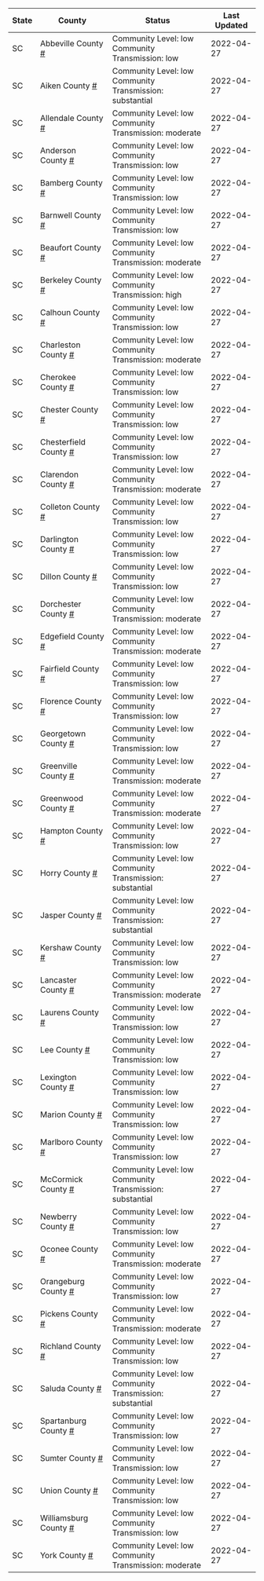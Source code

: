 State | County | Status | Last Updated
--- | --- | --- | --- 
SC | Abbeville County <a href="#abbeville_county">#</a> | <a name="abbeville_county"></a>Community Level: low<br/>Community Transmission: low | 2022-04-27
SC | Aiken County <a href="#aiken_county">#</a> | <a name="aiken_county"></a>Community Level: low<br/>Community Transmission: substantial | 2022-04-27
SC | Allendale County <a href="#allendale_county">#</a> | <a name="allendale_county"></a>Community Level: low<br/>Community Transmission: moderate | 2022-04-27
SC | Anderson County <a href="#anderson_county">#</a> | <a name="anderson_county"></a>Community Level: low<br/>Community Transmission: low | 2022-04-27
SC | Bamberg County <a href="#bamberg_county">#</a> | <a name="bamberg_county"></a>Community Level: low<br/>Community Transmission: low | 2022-04-27
SC | Barnwell County <a href="#barnwell_county">#</a> | <a name="barnwell_county"></a>Community Level: low<br/>Community Transmission: low | 2022-04-27
SC | Beaufort County <a href="#beaufort_county">#</a> | <a name="beaufort_county"></a>Community Level: low<br/>Community Transmission: moderate | 2022-04-27
SC | Berkeley County <a href="#berkeley_county">#</a> | <a name="berkeley_county"></a>Community Level: low<br/>Community Transmission: high | 2022-04-27
SC | Calhoun County <a href="#calhoun_county">#</a> | <a name="calhoun_county"></a>Community Level: low<br/>Community Transmission: low | 2022-04-27
SC | Charleston County <a href="#charleston_county">#</a> | <a name="charleston_county"></a>Community Level: low<br/>Community Transmission: moderate | 2022-04-27
SC | Cherokee County <a href="#cherokee_county">#</a> | <a name="cherokee_county"></a>Community Level: low<br/>Community Transmission: low | 2022-04-27
SC | Chester County <a href="#chester_county">#</a> | <a name="chester_county"></a>Community Level: low<br/>Community Transmission: low | 2022-04-27
SC | Chesterfield County <a href="#chesterfield_county">#</a> | <a name="chesterfield_county"></a>Community Level: low<br/>Community Transmission: low | 2022-04-27
SC | Clarendon County <a href="#clarendon_county">#</a> | <a name="clarendon_county"></a>Community Level: low<br/>Community Transmission: moderate | 2022-04-27
SC | Colleton County <a href="#colleton_county">#</a> | <a name="colleton_county"></a>Community Level: low<br/>Community Transmission: low | 2022-04-27
SC | Darlington County <a href="#darlington_county">#</a> | <a name="darlington_county"></a>Community Level: low<br/>Community Transmission: low | 2022-04-27
SC | Dillon County <a href="#dillon_county">#</a> | <a name="dillon_county"></a>Community Level: low<br/>Community Transmission: low | 2022-04-27
SC | Dorchester County <a href="#dorchester_county">#</a> | <a name="dorchester_county"></a>Community Level: low<br/>Community Transmission: moderate | 2022-04-27
SC | Edgefield County <a href="#edgefield_county">#</a> | <a name="edgefield_county"></a>Community Level: low<br/>Community Transmission: moderate | 2022-04-27
SC | Fairfield County <a href="#fairfield_county">#</a> | <a name="fairfield_county"></a>Community Level: low<br/>Community Transmission: low | 2022-04-27
SC | Florence County <a href="#florence_county">#</a> | <a name="florence_county"></a>Community Level: low<br/>Community Transmission: low | 2022-04-27
SC | Georgetown County <a href="#georgetown_county">#</a> | <a name="georgetown_county"></a>Community Level: low<br/>Community Transmission: low | 2022-04-27
SC | Greenville County <a href="#greenville_county">#</a> | <a name="greenville_county"></a>Community Level: low<br/>Community Transmission: moderate | 2022-04-27
SC | Greenwood County <a href="#greenwood_county">#</a> | <a name="greenwood_county"></a>Community Level: low<br/>Community Transmission: moderate | 2022-04-27
SC | Hampton County <a href="#hampton_county">#</a> | <a name="hampton_county"></a>Community Level: low<br/>Community Transmission: low | 2022-04-27
SC | Horry County <a href="#horry_county">#</a> | <a name="horry_county"></a>Community Level: low<br/>Community Transmission: substantial | 2022-04-27
SC | Jasper County <a href="#jasper_county">#</a> | <a name="jasper_county"></a>Community Level: low<br/>Community Transmission: substantial | 2022-04-27
SC | Kershaw County <a href="#kershaw_county">#</a> | <a name="kershaw_county"></a>Community Level: low<br/>Community Transmission: low | 2022-04-27
SC | Lancaster County <a href="#lancaster_county">#</a> | <a name="lancaster_county"></a>Community Level: low<br/>Community Transmission: moderate | 2022-04-27
SC | Laurens County <a href="#laurens_county">#</a> | <a name="laurens_county"></a>Community Level: low<br/>Community Transmission: low | 2022-04-27
SC | Lee County <a href="#lee_county">#</a> | <a name="lee_county"></a>Community Level: low<br/>Community Transmission: low | 2022-04-27
SC | Lexington County <a href="#lexington_county">#</a> | <a name="lexington_county"></a>Community Level: low<br/>Community Transmission: low | 2022-04-27
SC | Marion County <a href="#marion_county">#</a> | <a name="marion_county"></a>Community Level: low<br/>Community Transmission: low | 2022-04-27
SC | Marlboro County <a href="#marlboro_county">#</a> | <a name="marlboro_county"></a>Community Level: low<br/>Community Transmission: low | 2022-04-27
SC | McCormick County <a href="#mccormick_county">#</a> | <a name="mccormick_county"></a>Community Level: low<br/>Community Transmission: substantial | 2022-04-27
SC | Newberry County <a href="#newberry_county">#</a> | <a name="newberry_county"></a>Community Level: low<br/>Community Transmission: low | 2022-04-27
SC | Oconee County <a href="#oconee_county">#</a> | <a name="oconee_county"></a>Community Level: low<br/>Community Transmission: moderate | 2022-04-27
SC | Orangeburg County <a href="#orangeburg_county">#</a> | <a name="orangeburg_county"></a>Community Level: low<br/>Community Transmission: low | 2022-04-27
SC | Pickens County <a href="#pickens_county">#</a> | <a name="pickens_county"></a>Community Level: low<br/>Community Transmission: moderate | 2022-04-27
SC | Richland County <a href="#richland_county">#</a> | <a name="richland_county"></a>Community Level: low<br/>Community Transmission: low | 2022-04-27
SC | Saluda County <a href="#saluda_county">#</a> | <a name="saluda_county"></a>Community Level: low<br/>Community Transmission: substantial | 2022-04-27
SC | Spartanburg County <a href="#spartanburg_county">#</a> | <a name="spartanburg_county"></a>Community Level: low<br/>Community Transmission: low | 2022-04-27
SC | Sumter County <a href="#sumter_county">#</a> | <a name="sumter_county"></a>Community Level: low<br/>Community Transmission: low | 2022-04-27
SC | Union County <a href="#union_county">#</a> | <a name="union_county"></a>Community Level: low<br/>Community Transmission: low | 2022-04-27
SC | Williamsburg County <a href="#williamsburg_county">#</a> | <a name="williamsburg_county"></a>Community Level: low<br/>Community Transmission: low | 2022-04-27
SC | York County <a href="#york_county">#</a> | <a name="york_county"></a>Community Level: low<br/>Community Transmission: moderate | 2022-04-27
